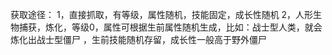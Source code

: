 获取途径：
1，直接抓取，有等级，属性随机，技能固定，成长性随机
2，人形生物捕获，炼化，等级0，属性可根据生前属性随机生成，比如：战士型人类，就会炼化出战士型僵尸
，生前技能随机存留，成长性一般高于野外僵尸


